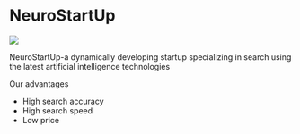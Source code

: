 # NeuroStartUp

![](https://netology-code.github.io/git-homeworks/introduction/assets/logo.png)

NeuroStartUp-a dynamically developing startup specializing in search using the latest artificial intelligence technologies

Our advantages
- High search accuracy
- High search speed
- Low price